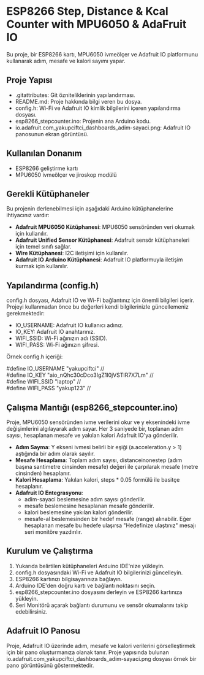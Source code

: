 # **ESP8266 Step, Distance & Kcal Counter with MPU6050 & AdaFruit IO**

Bu proje, bir ESP8266 kartı, MPU6050 ivmeölçer ve Adafruit IO platformunu kullanarak adım, mesafe ve kalori sayımı yapar.

## **Proje Yapısı**

* .gitattributes: Git özniteliklerinin yapılandırması.  
* README.md: Proje hakkında bilgi veren bu dosya.  
* config.h: Wi-Fi ve Adafruit IO kimlik bilgilerini içeren yapılandırma dosyası.  
* esp8266\_stepcounter.ino: Projenin ana Arduino kodu.  
* io.adafruit.com\_yakupciftci\_dashboards\_adim-sayaci.png: Adafruit IO panosunun ekran görüntüsü.

## **Kullanılan Donanım**

* ESP8266 geliştirme kartı  
* MPU6050 ivmeölçer ve jiroskop modülü

## **Gerekli Kütüphaneler**

Bu projenin derlenebilmesi için aşağıdaki Arduino kütüphanelerine ihtiyacınız vardır:

* **Adafruit MPU6050 Kütüphanesi**: MPU6050 sensöründen veri okumak için kullanılır.  
* **Adafruit Unified Sensor Kütüphanesi**: Adafruit sensör kütüphaneleri için temel sınıfı sağlar.  
* **Wire Kütüphanesi**: I2C iletişimi için kullanılır.  
* **Adafruit IO Arduino Kütüphanesi**: Adafruit IO platformuyla iletişim kurmak için kullanılır.

## **Yapılandırma (config.h)**

config.h dosyası, Adafruit IO ve Wi-Fi bağlantınız için önemli bilgileri içerir. Projeyi kullanmadan önce bu değerleri kendi bilgilerinizle güncellemeniz gerekmektedir:

* IO\_USERNAME: Adafruit IO kullanıcı adınız.  
* IO\_KEY: Adafruit IO anahtarınız.  
* WIFI\_SSID: Wi-Fi ağınızın adı (SSID).  
* WIFI\_PASS: Wi-Fi ağınızın şifresi.

Örnek config.h içeriği:

\#define IO\_USERNAME "yakupciftci" //  
\#define IO\_KEY "aio\_nQhc30cDco3IgZ1l0jVSTlR7X7Lm" //  
\#define WIFI\_SSID "laptop" //  
\#define WIFI\_PASS "yakup123" //

## **Çalışma Mantığı (esp8266\_stepcounter.ino)**

Proje, MPU6050 sensöründen ivme verilerini okur ve y eksenindeki ivme değişimlerini algılayarak adım sayar. Her 3 saniyede bir, toplanan adım sayısı, hesaplanan mesafe ve yakılan kalori Adafruit IO'ya gönderilir.

* **Adım Sayma**: Y ekseni ivmesi belirli bir eşiği (a.acceleration.y \> 1\) aştığında bir adım olarak sayılır.  
* **Mesafe Hesaplama**: Toplam adım sayısı, distanceinonestep (adım başına santimetre cinsinden mesafe) değeri ile çarpılarak mesafe (metre cinsinden) hesaplanır.  
* **Kalori Hesaplama**: Yakılan kalori, steps \* 0.05 formülü ile basitçe hesaplanır.  
* **Adafruit IO Entegrasyonu**:  
  * adim-sayaci beslemesine adım sayısı gönderilir.  
  * mesafe beslemesine hesaplanan mesafe gönderilir.  
  * kalori beslemesine yakılan kalori gönderilir.  
  * mesafe-al beslemesinden bir hedef mesafe (range) alınabilir. Eğer hesaplanan mesafe bu hedefe ulaşırsa "Hedefinize ulaştınız" mesajı seri monitöre yazdırılır.

## **Kurulum ve Çalıştırma**

1. Yukarıda belirtilen kütüphaneleri Arduino IDE'nize yükleyin.  
2. config.h dosyasındaki Wi-Fi ve Adafruit IO bilgilerinizi güncelleyin.  
3. ESP8266 kartınızı bilgisayarınıza bağlayın.  
4. Arduino IDE'den doğru kartı ve bağlantı noktasını seçin.  
5. esp8266\_stepcounter.ino dosyasını derleyin ve ESP8266 kartınıza yükleyin.  
6. Seri Monitörü açarak bağlantı durumunu ve sensör okumalarını takip edebilirsiniz.

## **Adafruit IO Panosu**

Proje, Adafruit IO üzerinde adım, mesafe ve kalori verilerini görselleştirmek için bir pano oluşturmanıza olanak tanır. Proje yapısında bulunan io.adafruit.com\_yakupciftci\_dashboards\_adim-sayaci.png dosyası örnek bir pano görüntüsünü göstermektedir.